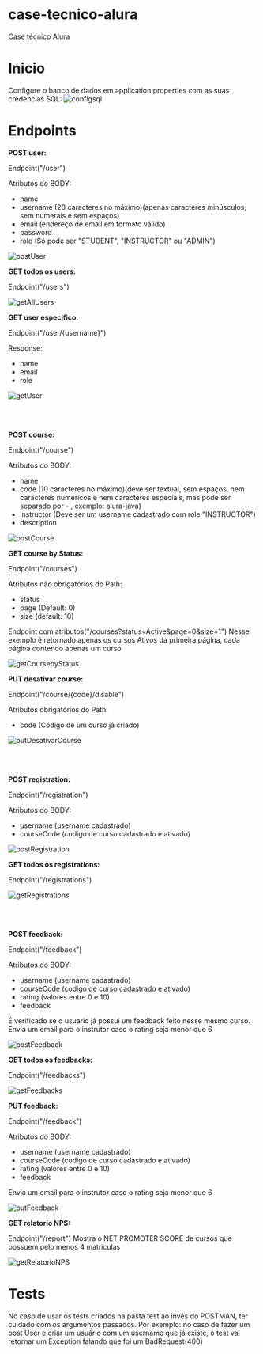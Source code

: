 # case-tecnico-alura
Case técnico Alura

# Inicio
Configure o banco de dados em application.properties com as suas credencias SQL:
![configsql](https://github.com/LucasSprakel/case-tecnico-alura/assets/53552116/e155f93a-4c9b-4aaa-ba2e-b6f990013c80)

# Endpoints
**POST user:**

Endpoint("/user")

Atributos do BODY:
- name
- username (20 caracteres no máximo)(apenas caracteres minúsculos, sem numerais e sem espaços)
- email (endereço de email em formato válido)
- password
- role (Só pode ser "STUDENT", "INSTRUCTOR" ou "ADMIN")

![postUser](https://github.com/LucasSprakel/case-tecnico-alura/assets/53552116/d8fe2076-fe12-42a4-911b-d778c86862fe)

**GET todos os users:**

Endpoint("/users")

![getAllUsers](https://github.com/LucasSprakel/case-tecnico-alura/assets/53552116/94d2c015-791c-41e6-bd97-c7b1c80f5960)

**GET user especifico:**

Endpoint("/user/{username}")

Response:
- name
- email
- role

![getUser](https://github.com/LucasSprakel/case-tecnico-alura/assets/53552116/2a921585-43d5-4091-b99a-5d5a3c46e23c)

<br>
<br>

**POST course:**

Endpoint("/course")

Atributos do BODY:
- name
- code (10 caracteres no máximo)(deve ser textual, sem espaços, nem caracteres numéricos e nem caracteres especiais, mas pode ser separado por - , exemplo: alura-java)
- instructor (Deve ser um username cadastrado com role "INSTRUCTOR")
- description

![postCourse](https://github.com/LucasSprakel/case-tecnico-alura/assets/53552116/a847dbdd-bd27-4b59-a389-c9eb573b3a0e)


**GET course by Status:**

Endpoint("/courses")

Atributos não obrigatórios do Path:
- status
- page (Default: 0)
- size (default: 10)

Endpoint com atributos("/courses?status=Active&page=0&size=1")
Nesse exemplo é retornado apenas os cursos Ativos da primeira página, cada página contendo apenas um curso

![getCoursebyStatus](https://github.com/LucasSprakel/case-tecnico-alura/assets/53552116/8deaafbb-f99c-44af-80b0-5ea50fd879a3)


**PUT desativar course:**

Endpoint("/course/{code}/disable")

Atributos obrigatórios do Path:
- code (Código de um curso já criado)

![putDesativarCourse](https://github.com/LucasSprakel/case-tecnico-alura/assets/53552116/e0d0a431-ee2b-4a9f-a7d0-b68237be3f9d)


<br>
<br>

**POST registration:**

Endpoint("/registration")

Atributos do BODY:
- username (username cadastrado)
- courseCode (codigo de curso cadastrado e ativado)

![postRegistration](https://github.com/LucasSprakel/case-tecnico-alura/assets/53552116/fdb27ab4-77b7-4637-a5cb-0cef1d080866)

**GET todos os registrations:**

Endpoint("/registrations")

![getRegistrations](https://github.com/LucasSprakel/case-tecnico-alura/assets/53552116/aa6f3b85-f116-49d5-94ff-e261bc7af09e)



<br>
<br>

**POST feedback:**

Endpoint("/feedback")

Atributos do BODY:
- username (username cadastrado)
- courseCode (codigo de curso cadastrado e ativado)
- rating (valores entre 0 e 10)
- feedback

É verificado se o usuario já possui um feedback feito nesse mesmo curso.
Envia um email para o instrutor caso o rating seja menor que 6

![postFeedback](https://github.com/LucasSprakel/case-tecnico-alura/assets/53552116/e4fcf7ae-e8fb-4b06-b7eb-373d91d2ddb2)


**GET todos os feedbacks:**

Endpoint("/feedbacks")

![getFeedbacks](https://github.com/LucasSprakel/case-tecnico-alura/assets/53552116/8d0763b7-d1f4-4d06-8d45-1f62b89c8edb)



**PUT feedback:**

Endpoint("/feedback")

Atributos do BODY:
- username (username cadastrado)
- courseCode (codigo de curso cadastrado e ativado)
- rating (valores entre 0 e 10)
- feedback

Envia um email para o instrutor caso o rating seja menor que 6

![putFeedback](https://github.com/LucasSprakel/case-tecnico-alura/assets/53552116/c71d9ac8-2023-4a0f-bffe-f56dafd228ea)


**GET relatorio NPS:**

Endpoint("/report")
Mostra o NET PROMOTER SCORE de cursos que possuem pelo menos 4 matriculas

![getRelatorioNPS](https://github.com/LucasSprakel/case-tecnico-alura/assets/53552116/d2a03912-55c1-4c48-ad39-2c3aa19f1892)


# Tests

No caso de usar os tests criados na pasta test ao invés do POSTMAN, ter cuidado com os argumentos passados.
Por exemplo: no caso de fazer um post User e criar um usuário com um username que já existe, o test vai retornar um Exception falando que foi um BadRequest(400)























